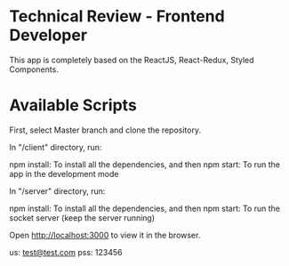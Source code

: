 # Technical Review - Frontend Developer

This app is completely based on the ReactJS, React-Redux, Styled Components.

# Available Scripts
First, select Master branch and clone the repository.

In "/client" directory, run:

npm install: To install all the dependencies, and then
npm start: To run the app in the development mode

In "/server" directory, run:

npm install: To install all the dependencies, and then
npm start: To run the socket server (keep the server running)

Open [http://localhost:3000](http://localhost:3000) to view it in the browser.

us: test@test.com
pss: 123456


